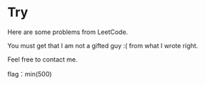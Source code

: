 # Try

Here are some problems from LeetCode.

You must get that I am not a gifted guy :( from what I wrote right.

Feel free to contact me.

flag：min(500)


